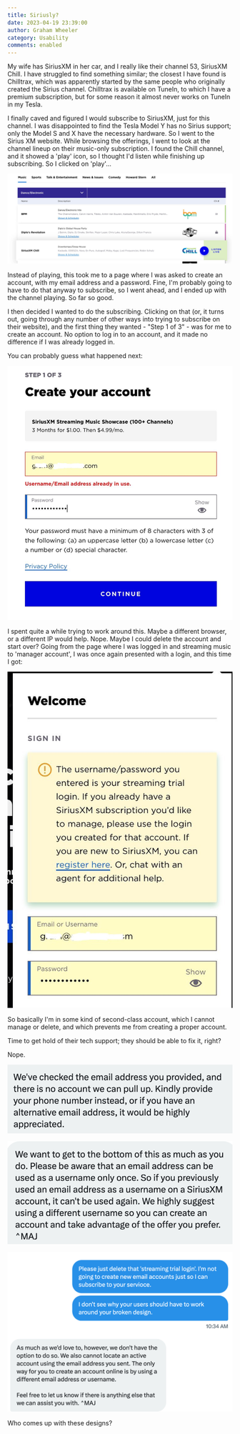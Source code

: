 ```yaml
---
title: Siriusly?
date: 2023-04-19 23:39:00
author: Graham Wheeler
category: Usability
comments: enabled
---
```



My wife has SiriusXM in her car, and I really like their channel 53, SiriusXM Chill. I have struggled to find something similar; the closest 
I have found is Chilltrax, which was apparently started by the same people who originally created the Sirius channel. Chilltrax is
available on TuneIn, to which I have a premium subscription, but for some reason it almost never works on TuneIn in my Tesla.

I finally caved and figured I would subscribe to SiriusXM, just for this channel. I was disappointed to find the Tesla Model Y has no Sirius support; only the
Model S and X have the necessary hardware. So I went to the Sirius XM website. While browsing the offerings, I went to look at the channel lineup on their
music-only subscription. I found the Chill channel, and it showed a 'play' icon, so I thought I'd listen while finishing up subscribing. So I clicked 
on 'play'...

<!-- TEASER_END -->


![The gateway to purgatory](/img/sirius-play.jpg)

Instead of playing, this took me to a page where I was asked to create an account, with my email address and a password. Fine, I'm probably going 
to have to do that anyway to subscribe, so I went ahead, and I ended up with the channel playing. So far so good.

I then decided I wanted to do the subscribing. Clicking on that (or, it turns out, going through any number of other ways into trying to subscribe
on their website), and the first thing they wanted - "Step 1 of 3" - was for me to create an account. No option to log in to an account, and it made
no difference if I was already logged in. 

You can probably guess what happened next:

![No kidding](/img/sirius-create.jpg)

I spent quite a while trying to work around this. Maybe a different browser, or a different IP would help. Nope. Maybe I could delete the account and start over?
Going from the page where I was logged in and streaming music to 'manager account', I was once again presented with a login, and this time I got:

![We do not like you](/img/sirius-account.jpg)

So basically I'm in some kind of second-class account, which I cannot manage or delete, and which prevents me from creating a proper account.

Time to get hold of their tech support; they should be able to fix it, right?

Nope.

![chat1](/img/sirius-chat1.png)

![chat2](/img/sirius-chat2.png)

![chat3](/img/sirius-chat3.png)

Who comes up with these designs?








